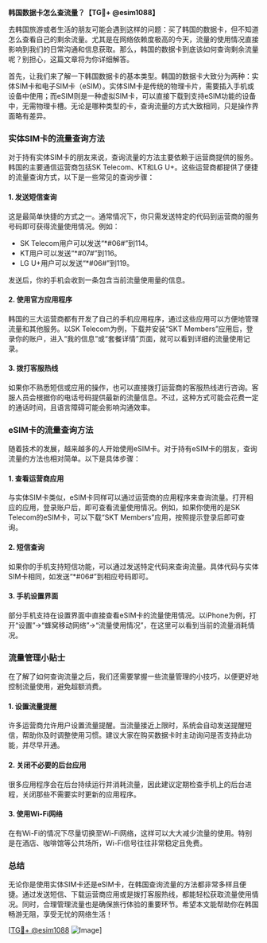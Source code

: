 **韩国数据卡怎么查流量？【TG💪+ @esim1088】**

去韩国旅游或者生活的朋友可能会遇到这样的问题：买了韩国的数据卡，但不知道怎么查看自己的剩余流量。尤其是在网络依赖度极高的今天，流量的使用情况直接影响到我们的日常沟通和信息获取。那么，韩国的数据卡到底该如何查询剩余流量呢？别担心，这篇文章将为你详细解答。

首先，让我们来了解一下韩国数据卡的基本类型。韩国的数据卡大致分为两种：实体SIM卡和电子SIM卡（eSIM）。实体SIM卡是传统的物理卡片，需要插入手机或设备中使用；而eSIM则是一种虚拟SIM卡，可以直接下载到支持eSIM功能的设备中，无需物理卡槽。无论是哪种类型的卡，查询流量的方式大致相同，只是操作界面略有差异。

### 实体SIM卡的流量查询方法

对于持有实体SIM卡的朋友来说，查询流量的方法主要依赖于运营商提供的服务。韩国的主要通信运营商包括SK Telecom、KT和LG U+。这些运营商都提供了便捷的流量查询方式，以下是一些常见的查询步骤：

#### 1. 发送短信查询
这是最简单快捷的方式之一。通常情况下，你只需发送特定的代码到运营商的服务号码即可获得流量使用情况。例如：
- SK Telecom用户可以发送“*#06#”到114。
- KT用户可以发送“*#07#”到116。
- LG U+用户可以发送“*#06#”到119。

发送后，你的手机会收到一条包含当前流量使用量的信息。

#### 2. 使用官方应用程序
韩国的三大运营商都有开发了自己的手机应用程序，通过这些应用可以方便地管理流量和其他服务。以SK Telecom为例，下载并安装“SKT Members”应用后，登录你的账户，进入“我的信息”或“套餐详情”页面，就可以看到详细的流量使用记录。

#### 3. 拨打客服热线
如果你不熟悉短信或应用的操作，也可以直接拨打运营商的客服热线进行咨询。客服人员会根据你的电话号码提供最新的流量信息。不过，这种方式可能会花费一定的通话时间，且语言障碍可能会影响沟通效率。

### eSIM卡的流量查询方法

随着技术的发展，越来越多的人开始使用eSIM卡。对于持有eSIM卡的朋友，查询流量的方法也相对简单。以下是具体步骤：

#### 1. 查看运营商应用
与实体SIM卡类似，eSIM卡同样可以通过运营商的应用程序来查询流量。打开相应的应用，登录账户后，即可查看流量使用情况。例如，如果你使用的是SK Telecom的eSIM卡，可以下载“SKT Members”应用，按照提示登录后即可查询。

#### 2. 短信查询
如果你的手机支持短信功能，可以通过发送特定代码来查询流量。具体代码与实体SIM卡相同，如发送“*#06#”到相应号码即可。

#### 3. 手机设置界面
部分手机支持在设置界面中直接查看eSIM卡的流量使用情况。以iPhone为例，打开“设置”→“蜂窝移动网络”→“流量使用情况”，在这里可以看到当前的流量消耗情况。

### 流量管理小贴士

在了解了如何查询流量之后，我们还需要掌握一些流量管理的小技巧，以便更好地控制流量使用，避免超额消费。

#### 1. 设置流量提醒
许多运营商允许用户设置流量提醒。当流量接近上限时，系统会自动发送提醒短信，帮助你及时调整使用习惯。建议大家在购买数据卡时主动询问是否支持此功能，并尽早开通。

#### 2. 关闭不必要的后台应用
很多应用程序会在后台持续运行并消耗流量，因此建议定期检查手机上的后台进程，关闭那些不需要实时更新的应用程序。

#### 3. 使用Wi-Fi网络
在有Wi-Fi的情况下尽量切换至Wi-Fi网络，这样可以大大减少流量的使用。特别是在酒店、咖啡馆等公共场所，Wi-Fi信号往往非常稳定且免费。

### 总结

无论你是使用实体SIM卡还是eSIM卡，在韩国查询流量的方法都非常多样且便捷。通过发送短信、下载运营商应用或是拨打客服热线，都能轻松获取流量使用情况。同时，合理管理流量也是确保旅行体验的重要环节。希望本文能帮助你在韩国畅游无阻，享受无忧的网络生活！

[[TG💪+ @esim1088](https://t.me/s/esim1088) ![Image](https://i.postimg.cc/4NQfJmqS/Snipaste-2025-05-13-00-14-12.png)]